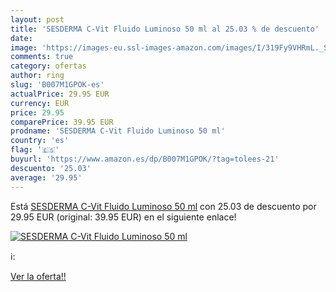 ```yaml
---
layout: post
title: 'SESDERMA C-Vit Fluido Luminoso 50 ml al 25.03 % de descuento'
date: 
image: 'https://images-eu.ssl-images-amazon.com/images/I/319Fy9VHRmL._SL200_.jpg'
comments: true
category: ofertas
author: ring
slug: 'B007M1GPOK-es'
actualPrice: 29.95 EUR
currency: EUR
price: 29.95
comparePrice: 39.95 EUR
prodname: 'SESDERMA C-Vit Fluido Luminoso 50 ml'
country: 'es'
flag: '🇪🇸'
buyurl: 'https://www.amazon.es/dp/B007M1GPOK/?tag=tolees-21'
descuento: '25.03'
average: '29.95'
---
```


Está [SESDERMA C-Vit Fluido Luminoso 50 ml](https://www.amazon.es/dp/B007M1GPOK/?tag=tolees-21) con 25.03 de descuento por 29.95 EUR (original: 39.95 EUR) en el siguiente enlace!

[![SESDERMA C-Vit Fluido Luminoso 50 ml](https://images-eu.ssl-images-amazon.com/images/I/319Fy9VHRmL._SL200_.jpg)](https://www.amazon.es/dp/B007M1GPOK/?tag=tolees-21)

ℹ️:


[Ver la oferta!!](https://www.amazon.es/dp/B007M1GPOK/?tag=tolees-21)

